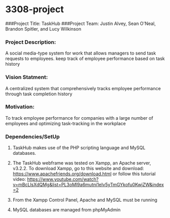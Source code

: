 # 3308-project
###Project Title: TaskHub
###Project Team: Justin Alvey, Sean O'Neal, Brandon Spitler, and Lucy Wilkinson
### Project Description:
A social media-type system for work that allows managers to send task requests to employees. keep track of employee performance based on task history
### Vision Statment:
A centralized system that comprehensively tracks employee performance through task completion history
### Motivation: 
To track employee performance for companies with a large number of employees and optimizing task-tracking in the workplace
### Dependencies/SetUp
1. TaskHub makes use of the PHP scripting language and MySQL databases.

2. The TaskHub webframe was tested on Xampp, an Apache server, v3.2.2. To download Xampp, go to this website and download: https://www.apachefriends.org/download.html or follow this tutorial video: https://www.youtube.com/watch?v=mBcLlsXdQMg&list=PL3oMl9a6mutni1eIv5yTmGYkofu0KwjZW&index=2

3. From the Xampp Control Panel, Apache and MySQL must be running
 
4. MySQL databases are managed from phpMyAdmin 


